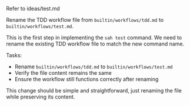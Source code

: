 Refer to ideas/test.md

Rename the TDD workflow file from `builtin/workflows/tdd.md` to `builtin/workflows/test.md`.

This is the first step in implementing the `sah test` command. We need to rename the existing TDD workflow file to match the new command name.

Tasks:
- Rename `builtin/workflows/tdd.md` to `builtin/workflows/test.md`
- Verify the file content remains the same
- Ensure the workflow still functions correctly after renaming

This change should be simple and straightforward, just renaming the file while preserving its content.